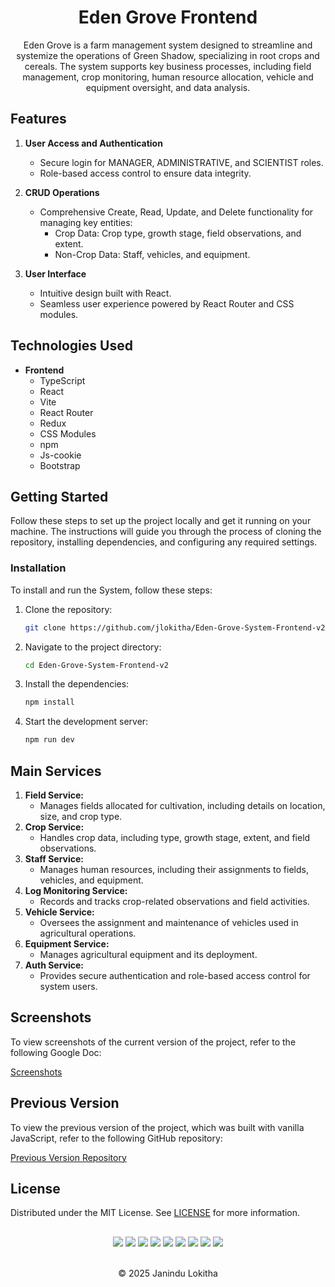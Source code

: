 
<h1 align="center">Eden Grove Frontend</h1>

<p align="center">
Eden Grove is a farm management system designed to streamline and systemize the operations of Green Shadow, specializing in root crops and cereals. The system supports key business processes, including field management, crop monitoring, human resource allocation, vehicle and equipment oversight, and data analysis.
</p>

## Features

1. **User Access and Authentication**

    - Secure login for MANAGER, ADMINISTRATIVE, and SCIENTIST roles.
    - Role-based access control to ensure data integrity.

2. **CRUD Operations**

    - Comprehensive Create, Read, Update, and Delete functionality for managing key entities:
        - Crop Data: Crop type, growth stage, field observations, and extent.
        - Non-Crop Data: Staff, vehicles, and equipment.

3. **User Interface**
    - Intuitive design built with React.
    - Seamless user experience powered by React Router and CSS modules.

## Technologies Used

- **Frontend**
    - TypeScript
    - React
    - Vite
    - React Router
    - Redux
    - CSS Modules
    - npm
    - Js-cookie
    - Bootstrap

## Getting Started

Follow these steps to set up the project locally and get it running on your machine. The instructions will guide you through the process of cloning the repository, installing dependencies, and configuring any required settings.

### Installation

To install and run the System, follow these steps:

1. Clone the repository:

   ```sh
   git clone https://github.com/jlokitha/Eden-Grove-System-Frontend-v2.git
   ```

2. Navigate to the project directory:

   ```sh
   cd Eden-Grove-System-Frontend-v2
   ```

3. Install the dependencies:

   ```sh
   npm install
   ```

4. Start the development server:

   ```sh
   npm run dev
   ```

## Main Services

1.  **Field Service:**
    - Manages fields allocated for cultivation, including details on location, size, and crop type.
2. **Crop Service:**
    - Handles crop data, including type, growth stage, extent, and field observations.
3. **Staff Service:**
    - Manages human resources, including their assignments to fields, vehicles, and equipment.
4. **Log Monitoring Service:**
    - Records and tracks crop-related observations and field activities.
5. **Vehicle Service:**
    - Oversees the assignment and maintenance of vehicles used in agricultural operations.
6. **Equipment Service:**
    - Manages agricultural equipment and its deployment.
7. **Auth Service:**
    - Provides secure authentication and role-based access control for system users.

## Screenshots

To view screenshots of the current version of the project, refer to the following Google Doc:

[Screenshots](https://drive.google.com/drive/folders/13cHEHBdSbI64dAOnOt-66oaW8xgPAgYp?usp=sharing)

## Previous Version

To view the previous version of the project, which was built with vanilla JavaScript, refer to the following GitHub repository:

[Previous Version Repository](https://github.com/jlokitha/Eden-Grove-System-Frontend.git)
## License

Distributed under the MIT License. See [LICENSE](LICENSE) for more information.

##

<div align="center">
<a href="https://github.com/jlokitha" target="_blank"><img src = "https://img.shields.io/badge/GitHub-000000?style=for-the-badge&logo=github&logoColor=white"></a>
<a href="https://git-scm.com/" target="_blank"><img src = "https://img.shields.io/badge/Git-000000?style=for-the-badge&logo=git&logoColor=white"></a>
<a href="https://www.typescriptlang.org/" target="_blank"><img src = "https://img.shields.io/badge/TypeScript-000000?style=for-the-badge&logo=typescript&logoColor=white"></a>
<a href="https://reactjs.org/" target="_blank"><img src = "https://img.shields.io/badge/React-000000?style=for-the-badge&logo=react&logoColor=white"></a>
<a href="https://www.npmjs.com/" target="_blank"><img src = "https://img.shields.io/badge/npm-000000?style=for-the-badge&logo=npm&logoColor=white"></a>
<a href="https://code.visualstudio.com/" target="_blank"><img src = "https://img.shields.io/badge/VS Code-000000?style=for-the-badge&logo=visual-studio-code&logoColor=white"></a>
<a href="https://vitejs.dev/" target="_blank"><img src="https://img.shields.io/badge/Vite-000000?style=for-the-badge&logo=vite&logoColor=white"></a>
<a href="https://redux.js.org/" target="_blank"><img src="https://img.shields.io/badge/Redux-000000?style=for-the-badge&logo=redux&logoColor=white"></a>
<a href="https://getbootstrap.com/" target="_blank"><img src="https://img.shields.io/badge/Bootstrap-000000?style=for-the-badge&logo=bootstrap&logoColor=white"></a>

</div> <br>

<p align="center">
  &copy; 2025 Janindu Lokitha
</p>